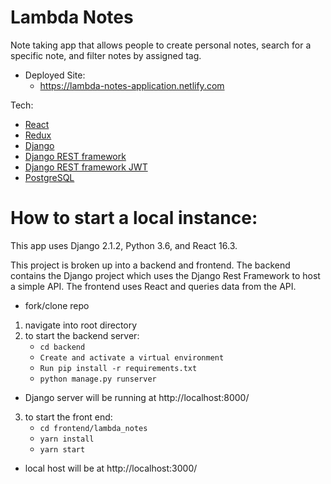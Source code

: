 # Lambda Notes

Note taking app that allows people to create personal notes, search for a specific note, and filter notes by assigned tag.

- Deployed Site:
  - https://lambda-notes-application.netlify.com

Tech:

- [React](https://reactjs.org/docs/getting-started.html)
- [Redux](https://redux.js.org/)
- [Django](https://docs.djangoproject.com/en/2.1/)
- [Django REST framework](https://www.django-rest-framework.org/)
- [Django REST framework JWT](http://getblimp.github.io/django-rest-framework-jwt/)
- [PostgreSQL]()

# How to start a local instance:

This app uses Django 2.1.2, Python 3.6, and React 16.3.

This project is broken up into a backend and frontend. The backend contains the Django project which uses the Django Rest Framework to host a simple API. The frontend uses React and queries data from the API.

- fork/clone repo

1. navigate into root directory
2. to start the backend server:
   - `cd backend`
   - `Create and activate a virtual environment`
   - `Run pip install -r requirements.txt`
   - `python manage.py runserver`

- Django server will be running at http://localhost:8000/

3.  to start the front end:
    - `cd frontend/lambda_notes`
    - `yarn install`
    - `yarn start`

- local host will be at http://localhost:3000/
